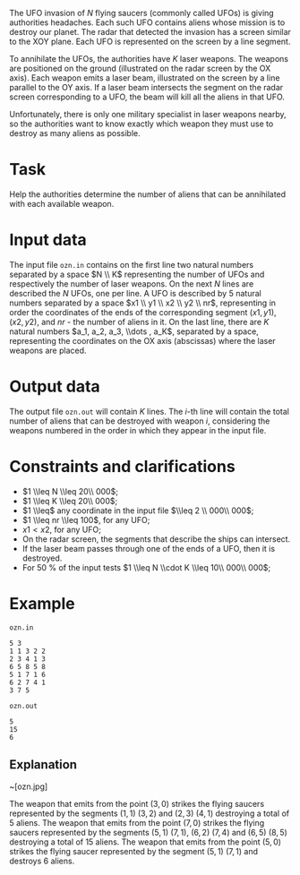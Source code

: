 The UFO invasion of $N$ flying saucers (commonly called UFOs) is giving authorities headaches. Each such UFO contains aliens whose mission is to destroy our planet. The radar that detected the invasion has a screen similar to the XOY plane. Each UFO is represented on the screen by a line segment.

To annihilate the UFOs, the authorities have $K$ laser weapons. The weapons are positioned on the ground (illustrated on the radar screen by the OX axis). Each weapon emits a laser beam, illustrated on the screen by a line parallel to the OY axis. If a laser beam intersects the segment on the radar screen corresponding to a UFO, the beam will kill all the aliens in that UFO.

Unfortunately, there is only one military specialist in laser weapons nearby, so the authorities want to know exactly which weapon they must use to destroy as many aliens as possible.

# Task

Help the authorities determine the number of aliens that can be annihilated with each available weapon.

# Input data

The input file `ozn.in` contains on the first line two natural numbers separated by a space $N \\ K$ representing the number of UFOs and respectively the number of laser weapons. On the next $N$ lines are described the $N$ UFOs, one per line. A UFO is described by $5$ natural numbers separated by a space $x1 \\ y1 \\ x2 \\ y2 \\ nr$, representing in order the coordinates of the ends of the corresponding segment ($x1, y1$), ($x2, y2$), and $nr$ - the number of aliens in it. On the last line, there are $K$ natural numbers $a_1, a_2, a_3, \\dots , a_K$, separated by a space, representing the coordinates on the OX axis (abscissas) where the laser weapons are placed.

# Output data

The output file `ozn.out` will contain $K$ lines. The $i$-th line will contain the total number of aliens that can be destroyed with weapon $i$, considering the weapons numbered in the order in which they appear in the input file.

# Constraints and clarifications

* $1 \\leq N \\leq 20\\ 000$;
* $1 \\leq K \\leq 20\\ 000$;
* $1 \\leq$ any coordinate in the input file $\\leq 2 \\ 000\\ 000$;
* $1 \\leq nr \\leq 100$, for any UFO;
* $x1 < x2$, for any UFO;
* On the radar screen, the segments that describe the ships can intersect.
* If the laser beam passes through one of the ends of a UFO, then it is destroyed.
* For $50$ % of the input tests $1 \\leq N \\cdot K \\leq 10\\ 000\\ 000$;

# Example

`ozn.in`

```
5 3
1 1 3 2 2
2 3 4 1 3
6 5 8 5 8
5 1 7 1 6
6 2 7 4 1
3 7 5 
```

`ozn.out`

```
5
15
6
```

## Explanation

~[ozn.jpg]

The weapon that emits from the point ($3,0$) strikes the flying saucers represented by the segments ($1,1$) ($3,2$) and ($2,3$) ($4,1$) destroying a total of $5$ aliens.
The weapon that emits from the point ($7,0$) strikes the flying saucers represented by the segments ($5,1$) ($7,1$), ($6,2$) ($7,4$) and ($6,5$) ($8,5$) destroying a total of $15$ aliens.
The weapon that emits from the point ($5,0$) strikes the flying saucer represented by the segment ($5,1$) ($7,1$) and destroys $6$ aliens.